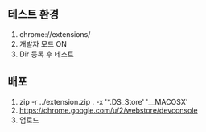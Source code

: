 ## 테스트 환경

1. chrome://extensions/
2. 개발자 모드 ON
3. Dir 등록 후 테스트

## 배포

1. zip -r ../extension.zip . -x '\*.DS_Store' '\_\_MACOSX'
2. https://chrome.google.com/u/2/webstore/devconsole
3. 업로드
